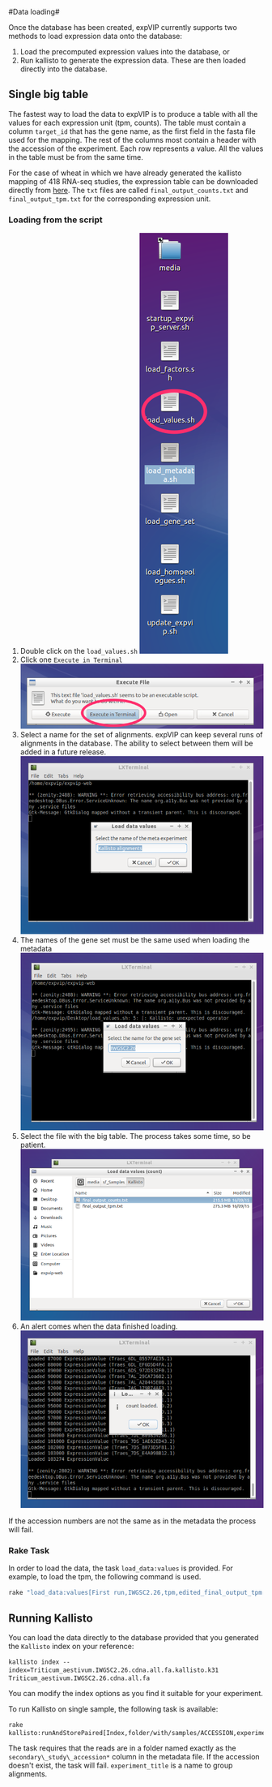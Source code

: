 #Data loading#

Once the database has been created, expVIP currently supports two methods to load expression data onto the database: 

1. Load the precomputed expression values into the database, or 
1. Run kallisto to generate the expression data. These are then loaded directly into the database. 

## Single big table ##

The fastest way to load the data to expVIP is to produce a table with all the values for each expression unit (tpm, counts). The table must contain a column ```target_id``` that has the gene name, as the first field in the fasta file used for the mapping. The rest of the columns most contain a header with the accession of the experiment. Each row represents a value. All the values in the table must be from the same time. 

For the case of wheat in which we have already generated the kallisto mapping of 418 RNA-seq studies, the expression table can be downloaded directly from [here](https://www.dropbox.com/sh/n15tpsqj92wfn8u/AABivEEUj4sRd9tG830WnSi4a?dl=0). The ```txt``` files are called ```final_output_counts.txt``` and ```final_output_tpm.txt``` for the corresponding expression unit. 


### Loading from the script ###

1. Double click on the ```load_values.sh```
![alt text](images/LoadValues01.png "") 
1. Click one ```Execute in Terminal```
![alt text](images/LoadValues02.png "")
1. Select a name for the set of alignments. expVIP can keep several runs of alignments in the database. The ability to select between them will be added in a future release. 
![alt text](images/LoadValues03.png "")
1. The names of the gene set must be the same used when loading the metadata
![alt text](images/LoadValues04.png "")
1. Select the file with the big table. The process takes some time, so be patient. 
![alt text](images/LoadValues05.png "")
1. An alert comes when the data finished loading. 
![alt text](images/LoadValues06.png "")

If the accession numbers are not the same as in the metadata the process will fail. 

### Rake Task ###
In order to load the data, the task ```load_data:values``` is provided. For example, to load the tpm, the following command is used. 

```sh
rake "load_data:values[First run,IWGSC2.26,tpm,edited_final_output_tpm.txt]"
```


## Running Kallisto ##

You can load the data directly to the database provided that you generated the ```Kallisto``` index on your reference:


```
kallisto index --index=Triticum_aestivum.IWGSC2.26.cdna.all.fa.kallisto.k31 Triticum_aestivum.IWGSC2.26.cdna.all.fa
```

You can modify the index options as you find it suitable for your experiment.

To run Kallisto on single sample, the following task is available:

```
rake kallisto:runAndStorePaired[Index,folder/with/samples/ACCESSION,experiment_title,IWGSC2.26]
```

The task requires that the reads are in a folder named exactly as the ```secondary\_study\_accession*``` column in the metadata file. If the accession doesn't exist, the task will fail. ```experiment_title``` is a name to group alignments. 
